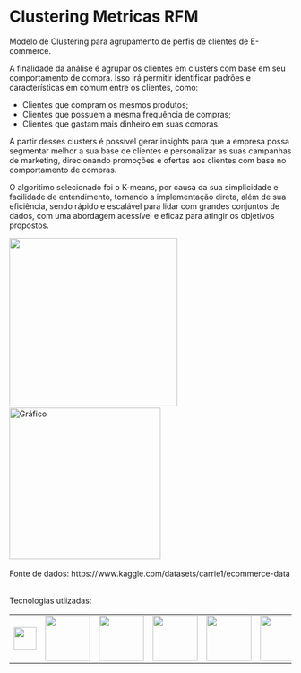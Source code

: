 # Clustering Metricas RFM
Modelo de Clustering para agrupamento de perfis de clientes de E-commerce. 

A finalidade da análise é agrupar os clientes em clusters com base em seu comportamento de compra. Isso irá permitir identificar padrões e características em
comum entre os clientes, como:
 - Clientes que compram os mesmos produtos;
 - Clientes que possuem a mesma frequência de compras;
 - Clientes que gastam mais dinheiro em suas compras.    

A partir desses clusters é possível gerar insights para que a empresa possa segmentar melhor a sua base de clientes e personalizar as suas campanhas de marketing, direcionando
promoções e ofertas aos clientes com base no comportamento de compras.

O algoritimo selecionado foi o K-means, por causa da sua simplicidade e facilidade de entendimento, tornando a implementação direta, além de sua eficiência, sendo rápido e escalável para lidar com grandes conjuntos de dados, com uma abordagem acessível e eficaz para atingir os objetivos propostos.

<div>
    <img src="https://github.com/michelmartinss/Clustering_metricas_RFM/assets/31022049/94bccfaa-aa22-4a3d-aa4a-aa9cfbdeb83b" width="300" style="display: inline-block">
    &nbsp;&nbsp;&nbsp;
    <a href="https://michelmartinss.github.io/Clustering_metricas_RFM/Grafico_3D_cluster.html" target="_blank">
        <img src="https://github.com/michelmartinss/Clustering_metricas_RFM/assets/31022049/dcbbe6c4-cfbd-464b-84a0-ace007c7317b" width="270" alt="Gráfico" style="display: inline-block;">
    </a>
<div>
<br>
<div>
    Fonte de dados: https://www.kaggle.com/datasets/carrie1/ecommerce-data
<div>

<br>

Tecnologias utlizadas:
<table border="0" style="border-collapse: collapse; border: none;">
  <tr>
    <td style="border:none;"><img src="https://github.com/michelmartinss/Regressao_Linear_Marketing/assets/31022049/95dc35b8-f655-4c0e-892b-b3713a1e2421" width="40"></td>
    <td style="border:none;"><img src="https://github.com/michelmartinss/Regressao_Linear_Marketing/assets/31022049/64ad5af2-4a51-4587-b385-c3e5df20e4e4" width="80"></td>
    <td style="border:none;"><img src="https://github.com/michelmartinss/Regressao_Linear_Marketing/assets/31022049/1818bf1d-2f92-467b-afae-6af653625578" width="80"></td>
    <td style="border:none;"><img src="https://github.com/michelmartinss/Regressao_Linear_Marketing/assets/31022049/245c6aa4-52a4-452e-b29b-ef1d73b50524" width="80"></td>
    <td style="border:none;"><img src="https://github.com/michelmartinss/Regressao_Linear_Marketing/assets/31022049/f35d0fa5-f95d-4d45-a4b7-e4b699fb328e" width="80"></td>
    <td style="border:none;"><img src="https://github.com/michelmartinss/Regressao_Linear_Marketing/assets/31022049/4fd8096c-5f0a-4c63-a598-f785b19e6e5e" width="80"></td>
    <td style="border:none;"><img src="https://github.com/michelmartinss/Regressao_Linear_Marketing/assets/31022049/e5b9f41b-49d1-487d-abea-4a8936ca487e" width="40"></td>
    <td style="border:none;"><img src="https://github.com/michelmartinss/Regressao_Linear_Marketing/assets/31022049/37619a9d-a66a-4c49-a4c4-3f3a0571e3c4" width="40"></td>
  </tr>
</table><br>
